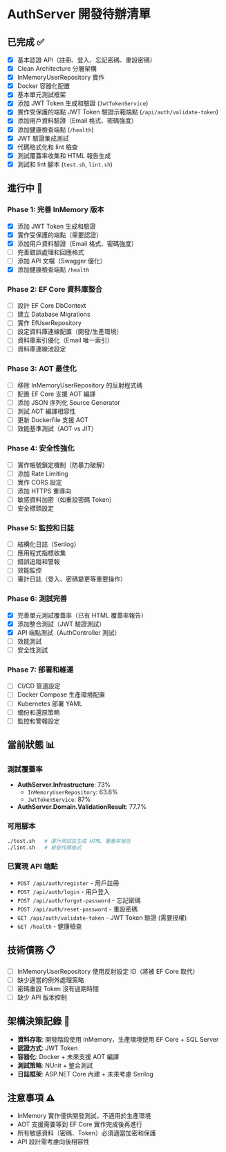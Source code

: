 # AuthServer 開發待辦清單

## 已完成 ✅
- [x] 基本認證 API（註冊、登入、忘記密碼、重設密碼）
- [x] Clean Architecture 分層架構
- [x] InMemoryUserRepository 實作
- [x] Docker 容器化配置
- [x] 基本單元測試框架
- [x] 添加 JWT Token 生成和驗證 (`JwtTokenService`)
- [x] 實作受保護的端點 JWT Token 驗證示範端點 (`/api/auth/validate-token`)
- [x] 添加用戶資料驗證（Email 格式、密碼強度）
- [x] 添加健康檢查端點 (`/health`)
- [x] JWT 驗證集成測試
- [x] 代碼格式化和 lint 檢查
- [x] 測試覆蓋率收集和 HTML 報告生成
- [x] 測試和 lint 腳本 (`test.sh`, `lint.sh`)

## 進行中 🚧

### Phase 1: 完善 InMemory 版本
- [x] 添加 JWT Token 生成和驗證
- [x] 實作受保護的端點（需要認證）
- [x] 添加用戶資料驗證（Email 格式、密碼強度）
- [ ] 完善錯誤處理和回應格式
- [ ] 添加 API 文檔（Swagger 優化）
- [x] 添加健康檢查端點 `/health`

### Phase 2: EF Core 資料庫整合
- [ ] 設計 EF Core DbContext
- [ ] 建立 Database Migrations
- [ ] 實作 EfUserRepository
- [ ] 設定資料庫連線配置（開發/生產環境）
- [ ] 資料庫索引優化（Email 唯一索引）
- [ ] 資料庫連線池設定

### Phase 3: AOT 最佳化
- [ ] 移除 InMemoryUserRepository 的反射程式碼
- [ ] 配置 EF Core 支援 AOT 編譯
- [ ] 添加 JSON 序列化 Source Generator
- [ ] 測試 AOT 編譯相容性
- [ ] 更新 Dockerfile 支援 AOT
- [ ] 效能基準測試（AOT vs JIT）

### Phase 4: 安全性強化
- [ ] 實作帳號鎖定機制（防暴力破解）
- [ ] 添加 Rate Limiting
- [ ] 實作 CORS 設定
- [ ] 添加 HTTPS 重導向
- [ ] 敏感資料加密（如重設密碼 Token）
- [ ] 安全標頭設定

### Phase 5: 監控和日誌
- [ ] 結構化日誌（Serilog）
- [ ] 應用程式指標收集
- [ ] 錯誤追蹤和警報
- [ ] 效能監控
- [ ] 審計日誌（登入、密碼變更等重要操作）

### Phase 6: 測試完善
- [x] 完善單元測試覆蓋率（已有 HTML 覆蓋率報告）
- [x] 添加整合測試（JWT 驗證測試）
- [x] API 端點測試（AuthController 測試）
- [ ] 效能測試
- [ ] 安全性測試

### Phase 7: 部署和維運
- [ ] CI/CD 管道設定
- [ ] Docker Compose 生產環境配置
- [ ] Kubernetes 部署 YAML
- [ ] 備份和還原策略
- [ ] 監控和警報設定

## 當前狀態 📊

### 測試覆蓋率
- **AuthServer.Infrastructure**: 73%
  - `InMemoryUserRepository`: 63.8%
  - `JwtTokenService`: 87%
- **AuthServer.Domain.ValidationResult**: 77.7%

### 可用腳本
```bash
./test.sh   # 運行測試並生成 HTML 覆蓋率報告
./lint.sh   # 檢查代碼格式
```

### 已實現 API 端點
- `POST /api/auth/register` - 用戶註冊
- `POST /api/auth/login` - 用戶登入  
- `POST /api/auth/forgot-password` - 忘記密碼
- `POST /api/auth/reset-password` - 重設密碼
- `GET /api/auth/validate-token` - JWT Token 驗證 (需要授權)
- `GET /health` - 健康檢查

## 技術債務 📋
- [ ] InMemoryUserRepository 使用反射設定 ID（將被 EF Core 取代）
- [ ] 缺少適當的例外處理策略
- [ ] 密碼重設 Token 沒有過期時間
- [ ] 缺少 API 版本控制

## 架構決策記錄 📝
- **資料存取**: 開發階段使用 InMemory，生產環境使用 EF Core + SQL Server
- **認證方式**: JWT Token
- **容器化**: Docker + 未來支援 AOT 編譯
- **測試策略**: NUnit + 整合測試
- **日誌框架**: ASP.NET Core 內建 + 未來考慮 Serilog

## 注意事項 ⚠️
- InMemory 實作僅供開發測試，不適用於生產環境
- AOT 支援需要等到 EF Core 實作完成後再進行
- 所有敏感資料（密碼、Token）必須適當加密和保護
- API 設計需考慮向後相容性